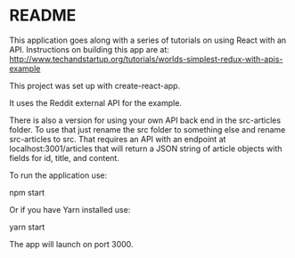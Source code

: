 # README

This application goes along with a series of tutorials on using React with an API. Instructions on building this app are at:
http://www.techandstartup.org/tutorials/worlds-simplest-redux-with-apis-example

This project was set up with create-react-app.

It uses the Reddit external API for the example.

There is also a version for using your own API back end in the src-articles folder. To use that just rename the src folder to something else and rename src-articles to src. That requires an API with an endpoint at localhost:3001/articles that will return a JSON string of article objects with fields for id, title, and content.

To run the application use:

npm start 

Or if you have Yarn installed use:

yarn start

The app will launch on port 3000.
